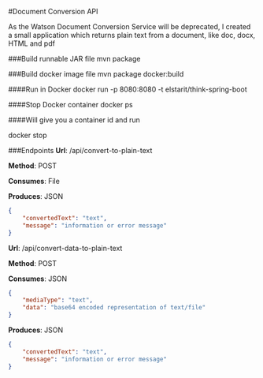 #Document Conversion API

As the Watson Document Conversion Service will be deprecated, I created a small application which returns plain text from a document, like doc, docx, HTML and pdf

###Build runnable JAR file
mvn package

###Build docker image file
mvn package docker:build

####Run in Docker
docker run -p 8080:8080 -t elstarit/think-spring-boot

####Stop Docker container
docker ps

####Will give you a container id and run

docker stop <containerid>

###Endpoints
**Url**: /api/convert-to-plain-text

**Method**: POST

**Consumes**: File

**Produces**: JSON

```json 
{
    "convertedText": "text",
    "message": "information or error message"
}
```

**Url**: /api/convert-data-to-plain-text

**Method**: POST

**Consumes**: JSON

```json 
{
    "mediaType": "text",
    "data": "base64 encoded representation of text/file"
}
```
**Produces**: JSON

```json 
{
    "convertedText": "text",
    "message": "information or error message"
}
```

